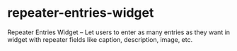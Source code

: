 # repeater-entries-widget
Repeater Entries Widget – Let users to enter as many entries as they want in widget with repeater fields like caption, description, image, etc.
